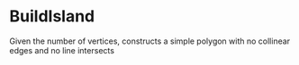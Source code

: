 # BuildIsland
Given the number of vertices, constructs a simple polygon with no collinear edges and no line intersects
